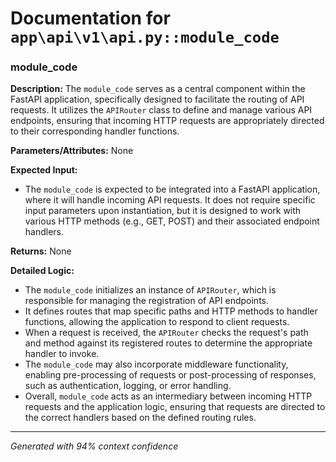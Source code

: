 # Documentation for `app\api\v1\api.py::module_code`

### module_code

**Description:**
The `module_code` serves as a central component within the FastAPI application, specifically designed to facilitate the routing of API requests. It utilizes the `APIRouter` class to define and manage various API endpoints, ensuring that incoming HTTP requests are appropriately directed to their corresponding handler functions.

**Parameters/Attributes:**
None

**Expected Input:**
- The `module_code` is expected to be integrated into a FastAPI application, where it will handle incoming API requests. It does not require specific input parameters upon instantiation, but it is designed to work with various HTTP methods (e.g., GET, POST) and their associated endpoint handlers.

**Returns:**
None

**Detailed Logic:**
- The `module_code` initializes an instance of `APIRouter`, which is responsible for managing the registration of API endpoints.
- It defines routes that map specific paths and HTTP methods to handler functions, allowing the application to respond to client requests.
- When a request is received, the `APIRouter` checks the request's path and method against its registered routes to determine the appropriate handler to invoke.
- The `module_code` may also incorporate middleware functionality, enabling pre-processing of requests or post-processing of responses, such as authentication, logging, or error handling.
- Overall, `module_code` acts as an intermediary between incoming HTTP requests and the application logic, ensuring that requests are directed to the correct handlers based on the defined routing rules.

---
*Generated with 94% context confidence*

